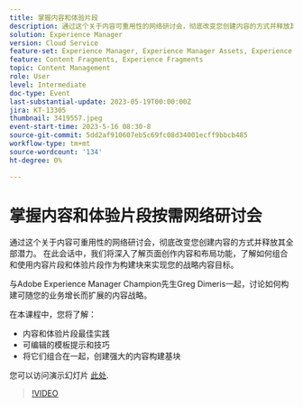 ```yaml
---
title: 掌握内容和体验片段
description: 通过这个关于内容可重用性的网络研讨会，彻底改变您创建内容的方式并释放其全部潜力。
solution: Experience Manager
version: Cloud Service
feature-set: Experience Manager, Experience Manager Assets, Experience Manager Sites
feature: Content Fragments, Experience Fragments
topic: Content Management
role: User
level: Intermediate
doc-type: Event
last-substantial-update: 2023-05-19T00:00:00Z
jira: KT-13305
thumbnail: 3419557.jpeg
event-start-time: 2023-5-16 08:30-8
source-git-commit: 5dd2af910607eb5c69fc08d34001ecff9bbcb485
workflow-type: tm+mt
source-wordcount: '134'
ht-degree: 0%

---
```



# 掌握内容和体验片段按需网络研讨会

通过这个关于内容可重用性的网络研讨会，彻底改变您创建内容的方式并释放其全部潜力。 在此会话中，我们将深入了解页面创作内容和布局功能，了解如何组合和使用内容片段和体验片段作为构建块来实现您的战略内容目标。

与Adobe Experience Manager Champion先生Greg Dimeris一起，讨论如何构建可随您的业务增长而扩展的内容战略。

在本课程中，您将了解：

* 内容和体验片段最佳实践
* 可编辑的模板提示和技巧
* 将它们组合在一起，创建强大的内容构建基块

您可以访问演示幻灯片 [此处](../../assets/experience-manager/may2023/mastering-content-and-experience-fragments/AEM_Content_fragments_and_Experience_Fragments_Webinar_Session_Final.pdf).

>[!VIDEO](https://video.tv.adobe.com/v/3419557/?learn=on)
